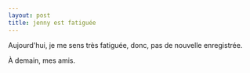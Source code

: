 ```yaml
---
layout: post
title: jenny est fatiguée
---
```


<p>Aujourd&#39;hui, je me sens très fatiguée, donc, pas de nouvelle enregistrée.</p>
<p>À demain, mes amis. </p>
<p></p>

